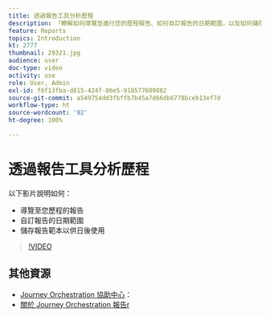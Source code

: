 ```yaml
---
title: 透過報告工具分析歷程
description: 「瞭解如何導覽至進行您的歷程報告、如何自訂報告的日期範圍，以及如何儲存報告範本以供日後使用。」
feature: Reports
topics: Introduction
kt: 2777
thumbnail: 29321.jpg
audience: user
doc-type: video
activity: use
role: User, Admin
exl-id: f6f13fba-d815-424f-86e5-918577609882
source-git-commit: a549754dd3fbffb7b45a7d66db6778bceb13ef7d
workflow-type: ht
source-wordcount: '92'
ht-degree: 100%

---
```


# 透過報告工具分析歷程

以下影片說明如何：

* 導覽至您歷程的報告
* 自訂報告的日期範圍
* 儲存報告範本以供日後使用

>[!VIDEO](https://video.tv.adobe.com/v/29321?quality=12)

## 其他資源

* [Journey Orchestration 協助中心](https://experienceleague.adobe.com/docs/journeys/using/journey-orchestration-home.html?lang=zh-Hant)：
* [關於 Journey Orchestration 報告r](https://experienceleague.adobe.com/docs/journeys/using/journey-reports/about-journey-reports.html?lang=zh-Hant)
